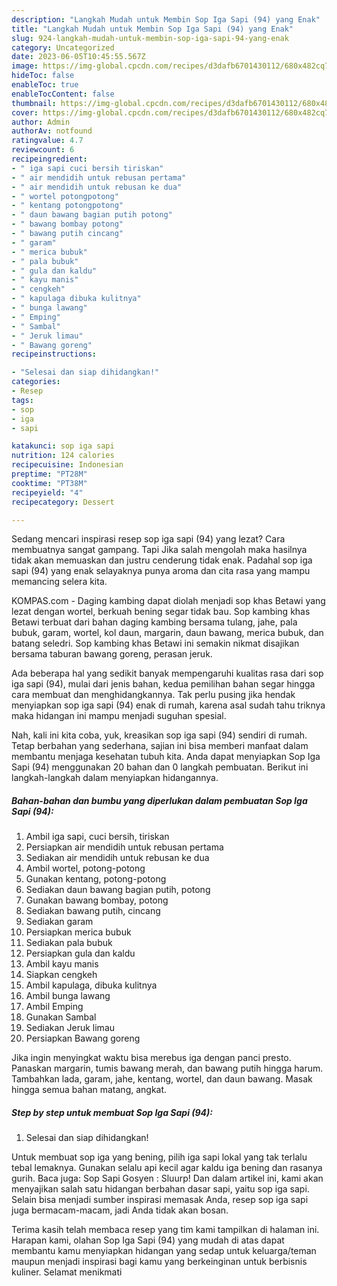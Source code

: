 ```yaml
---
description: "Langkah Mudah untuk Membin Sop Iga Sapi (94) yang Enak"
title: "Langkah Mudah untuk Membin Sop Iga Sapi (94) yang Enak"
slug: 924-langkah-mudah-untuk-membin-sop-iga-sapi-94-yang-enak
category: Uncategorized
date: 2023-06-05T10:45:55.567Z
image: https://img-global.cpcdn.com/recipes/d3dafb6701430112/680x482cq70/sop-iga-sapi-94-foto-resep-utama.jpg
hideToc: false
enableToc: true
enableTocContent: false
thumbnail: https://img-global.cpcdn.com/recipes/d3dafb6701430112/680x482cq70/sop-iga-sapi-94-foto-resep-utama.jpg
cover: https://img-global.cpcdn.com/recipes/d3dafb6701430112/680x482cq70/sop-iga-sapi-94-foto-resep-utama.jpg
author: Admin
authorAv: notfound
ratingvalue: 4.7
reviewcount: 6
recipeingredient:
- " iga sapi cuci bersih tiriskan"
- " air mendidih untuk rebusan pertama"
- " air mendidih untuk rebusan ke dua"
- " wortel potongpotong"
- " kentang potongpotong"
- " daun bawang bagian putih potong"
- " bawang bombay potong"
- " bawang putih cincang"
- " garam"
- " merica bubuk"
- " pala bubuk"
- " gula dan kaldu"
- " kayu manis"
- " cengkeh"
- " kapulaga dibuka kulitnya"
- " bunga lawang"
- " Emping"
- " Sambal"
- " Jeruk limau"
- " Bawang goreng"
recipeinstructions:

- "Selesai dan siap dihidangkan!"
categories:
- Resep
tags:
- sop
- iga
- sapi

katakunci: sop iga sapi 
nutrition: 124 calories
recipecuisine: Indonesian
preptime: "PT28M"
cooktime: "PT38M"
recipeyield: "4"
recipecategory: Dessert

---
```



Sedang mencari inspirasi resep sop iga sapi (94) yang lezat? Cara membuatnya sangat gampang. Tapi Jika salah mengolah maka hasilnya tidak akan memuaskan dan justru cenderung tidak enak. Padahal sop iga sapi (94) yang enak selayaknya punya aroma dan cita rasa yang mampu memancing selera kita.


KOMPAS.com - Daging kambing dapat diolah menjadi sop khas Betawi yang lezat dengan wortel, berkuah bening segar tidak bau. Sop kambing khas Betawi terbuat dari bahan daging kambing bersama tulang, jahe, pala bubuk, garam, wortel, kol daun, margarin, daun bawang, merica bubuk, dan batang seledri. Sop kambing khas Betawi ini semakin nikmat disajikan bersama taburan bawang goreng, perasan jeruk.

Ada beberapa hal yang sedikit banyak mempengaruhi kualitas rasa dari sop iga sapi (94), mulai dari jenis bahan, kedua pemilihan bahan segar hingga cara membuat dan menghidangkannya. Tak perlu pusing jika hendak menyiapkan sop iga sapi (94) enak di rumah, karena asal sudah tahu triknya maka hidangan ini mampu menjadi suguhan spesial.


Nah, kali ini kita coba, yuk, kreasikan sop iga sapi (94) sendiri di rumah. Tetap berbahan yang sederhana, sajian ini bisa memberi manfaat dalam membantu menjaga kesehatan tubuh kita. Anda dapat menyiapkan Sop Iga Sapi (94) menggunakan 20 bahan dan 0 langkah pembuatan. Berikut ini langkah-langkah dalam menyiapkan hidangannya.

<!--inarticleads1-->

##### Bahan-bahan dan bumbu yang diperlukan dalam pembuatan Sop Iga Sapi (94):

1. Ambil  iga sapi, cuci bersih, tiriskan
1. Persiapkan  air mendidih untuk rebusan pertama
1. Sediakan  air mendidih untuk rebusan ke dua
1. Ambil  wortel, potong-potong
1. Gunakan  kentang, potong-potong
1. Sediakan  daun bawang bagian putih, potong
1. Gunakan  bawang bombay, potong
1. Sediakan  bawang putih, cincang
1. Sediakan  garam
1. Persiapkan  merica bubuk
1. Sediakan  pala bubuk
1. Persiapkan  gula dan kaldu
1. Ambil  kayu manis
1. Siapkan  cengkeh
1. Ambil  kapulaga, dibuka kulitnya
1. Ambil  bunga lawang
1. Ambil  Emping
1. Gunakan  Sambal
1. Sediakan  Jeruk limau
1. Persiapkan  Bawang goreng


Jika ingin menyingkat waktu bisa merebus iga dengan panci presto. Panaskan margarin, tumis bawang merah, dan bawang putih hingga harum. Tambahkan lada, garam, jahe, kentang, wortel, dan daun bawang. Masak hingga semua bahan matang, angkat. 

<!--inarticleads2-->

##### Step by step untuk membuat Sop Iga Sapi (94):


1. Selesai dan siap dihidangkan!

Untuk membuat sop iga yang bening, pilih iga sapi lokal yang tak terlalu tebal lemaknya. Gunakan selalu api kecil agar kaldu iga bening dan rasanya gurih. Baca juga: Sop Sapi Gosyen : Sluurp! Dan dalam artikel ini, kami akan menyajikan salah satu hidangan berbahan dasar sapi, yaitu sop iga sapi. Selain bisa menjadi sumber inspirasi memasak Anda, resep sop iga sapi juga bermacam-macam, jadi Anda tidak akan bosan. 

Terima kasih telah membaca resep yang tim kami tampilkan di halaman ini. Harapan kami, olahan Sop Iga Sapi (94) yang mudah di atas dapat membantu kamu menyiapkan hidangan yang sedap untuk keluarga/teman maupun menjadi inspirasi bagi kamu yang berkeinginan untuk berbisnis kuliner. Selamat menikmati
